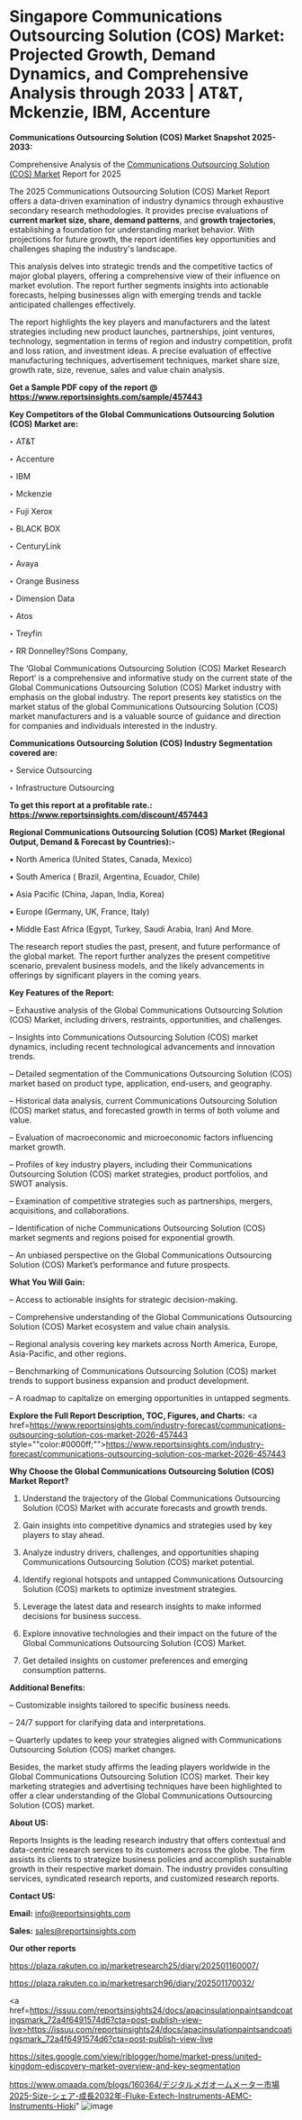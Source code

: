 # Singapore Communications Outsourcing Solution  (COS) Market: Projected Growth, Demand Dynamics, and Comprehensive Analysis through 2033 | AT&T, Mckenzie, IBM, Accenture

<strong>Communications Outsourcing Solution  (COS) Market Snapshot 2025-2033:</strong>

Comprehensive Analysis of the <a href=https://www.reportsinsights.com/sample/457443>Communications Outsourcing Solution  (COS) Market</a> Report for 2025

The 2025 Communications Outsourcing Solution  (COS) Market Report offers a data-driven examination of industry dynamics through exhaustive secondary research methodologies. It provides precise evaluations of <strong>current market size, share, demand patterns</strong>, and <strong>growth trajectories</strong>, establishing a foundation for understanding market behavior. With projections for future growth, the report identifies key opportunities and challenges shaping the industry's landscape.

This analysis delves into strategic trends and the competitive tactics of major global players, offering a comprehensive view of their influence on market evolution. The report further segments insights into actionable forecasts, helping businesses align with emerging trends and tackle anticipated challenges effectively.

The report highlights the key players and manufacturers and the latest strategies including new product launches, partnerships, joint ventures, technology, segmentation in terms of region and industry competition, profit and loss ration, and investment ideas. A precise evaluation of effective manufacturing techniques, advertisement techniques, market share size, growth rate, size, revenue, sales and value chain analysis.

<strong>Get a Sample PDF copy of the report @ <a href=https://www.reportsinsights.com/sample/457443 style=color:#0000ff;>https://www.reportsinsights.com/sample/457443</a></strong>

<strong>Key Competitors of the Global Communications Outsourcing Solution  (COS) Market are:</strong>

‣ AT&T

‣ Accenture

‣ IBM

‣ Mckenzie

‣ Fuji Xerox

‣ BLACK BOX

‣ CenturyLink

‣ Avaya

‣ Orange Business

‣ Dimension Data

‣ Atos

‣ Treyfin

‣ RR Donnelley?Sons Company,

The ‘Global Communications Outsourcing Solution  (COS) Market Research Report’ is a comprehensive and informative study on the current state of the Global Communications Outsourcing Solution  (COS) Market industry with emphasis on the global industry. The report presents key statistics on the market status of the global Communications Outsourcing Solution  (COS) market manufacturers and is a valuable source of guidance and direction for companies and individuals interested in the industry.

<strong>Communications Outsourcing Solution  (COS) Industry Segmentation covered are:</strong>

‣ Service Outsourcing

‣ Infrastructure Outsourcing

<strong>To get this report at a profitable rate.: <a href=https://www.reportsinsights.com/discount/457443 style=color:#0000ff;>https://www.reportsinsights.com/discount/457443</a></strong>

<strong>Regional Communications Outsourcing Solution  (COS) Market (Regional Output, Demand &amp; Forecast by Countries):-</strong>

• North America (United States, Canada, Mexico)

• South America ( Brazil, Argentina, Ecuador, Chile)

• Asia Pacific (China, Japan, India, Korea)

• Europe (Germany, UK, France, Italy)

• Middle East Africa (Egypt, Turkey, Saudi Arabia, Iran) And More.

The research report studies the past, present, and future performance of the global market. The report further analyzes the present competitive scenario, prevalent business models, and the likely advancements in offerings by significant players in the coming years.

<strong>Key Features of the Report:</strong>

– Exhaustive analysis of the Global Communications Outsourcing Solution  (COS) Market, including drivers, restraints, opportunities, and challenges.

– Insights into Communications Outsourcing Solution  (COS) market dynamics, including recent technological advancements and innovation trends.

– Detailed segmentation of the Communications Outsourcing Solution  (COS) market based on product type, application, end-users, and geography.

– Historical data analysis, current Communications Outsourcing Solution  (COS) market status, and forecasted growth in terms of both volume and value.

– Evaluation of macroeconomic and microeconomic factors influencing market growth.

– Profiles of key industry players, including their Communications Outsourcing Solution  (COS) market strategies, product portfolios, and SWOT analysis.

– Examination of competitive strategies such as partnerships, mergers, acquisitions, and collaborations.

– Identification of niche Communications Outsourcing Solution  (COS) market segments and regions poised for exponential growth.

– An unbiased perspective on the Global Communications Outsourcing Solution  (COS) Market’s performance and future prospects.

<strong>What You Will Gain:</strong>

– Access to actionable insights for strategic decision-making.

– Comprehensive understanding of the Global Communications Outsourcing Solution  (COS) Market ecosystem and value chain analysis.

– Regional analysis covering key markets across North America, Europe, Asia-Pacific, and other regions.

– Benchmarking of Communications Outsourcing Solution  (COS) market trends to support business expansion and product development.

– A roadmap to capitalize on emerging opportunities in untapped segments.

<strong>Explore the Full Report Description, TOC, Figures, and Charts:</strong>
<a href=https://www.reportsinsights.com/industry-forecast/communications-outsourcing-solution-cos-market-2026-457443 style=""color:#0000ff;"">https://www.reportsinsights.com/industry-forecast/communications-outsourcing-solution-cos-market-2026-457443</a>

<strong>Why Choose the Global Communications Outsourcing Solution  (COS) Market Report?</strong>

1. Understand the trajectory of the Global Communications Outsourcing Solution  (COS) Market with accurate forecasts and growth trends.

2. Gain insights into competitive dynamics and strategies used by key players to stay ahead.

3. Analyze industry drivers, challenges, and opportunities shaping Communications Outsourcing Solution  (COS) market potential.

4. Identify regional hotspots and untapped Communications Outsourcing Solution  (COS) markets to optimize investment strategies.

5. Leverage the latest data and research insights to make informed decisions for business success.

6. Explore innovative technologies and their impact on the future of the Global Communications Outsourcing Solution  (COS) Market.

7. Get detailed insights on customer preferences and emerging consumption patterns.

<strong>Additional Benefits:</strong>

– Customizable insights tailored to specific business needs.

– 24/7 support for clarifying data and interpretations.

– Quarterly updates to keep your strategies aligned with Communications Outsourcing Solution  (COS) market changes.

Besides, the market study affirms the leading players worldwide in the Global Communications Outsourcing Solution  (COS) market. Their key marketing strategies and advertising techniques have been highlighted to offer a clear understanding of the Global Communications Outsourcing Solution  (COS) market.

<strong><strong>About US</strong>:</strong>

Reports Insights is the leading research industry that offers contextual and data-centric research services to its customers across the globe. The firm assists its clients to strategize business policies and accomplish sustainable growth in their respective market domain. The industry provides consulting services, syndicated research reports, and customized research reports.

<strong>Contact US:</strong>

<p class=><b>Email:</b> <a href=mailto:info@reportsinsights.com>info@reportsinsights.com</a></p>
<p class=><b>Sales:</b> <a href=mailto:sales@reportsinsights.com>sales@reportsinsights.com</a></p>

<strong>Our other reports</strong>

<a href=https://plaza.rakuten.co.jp/marketresearch25/diary/202501160007/>https://plaza.rakuten.co.jp/marketresearch25/diary/202501160007/</a>

<a href=https://plaza.rakuten.co.jp/marketresarch96/diary/202501170032/>https://plaza.rakuten.co.jp/marketresarch96/diary/202501170032/</a>

<a href=https://issuu.com/reportsinsights24/docs/apacinsulationpaintsandcoatingsmark_72a4f6491574d6?cta=post-publish-view-live>https://issuu.com/reportsinsights24/docs/apacinsulationpaintsandcoatingsmark_72a4f6491574d6?cta=post-publish-view-live</a>

<a href=https://sites.google.com/view/riblogger/home/market-press/united-kingdom-ediscovery-market-overview-and-key-segmentation>https://sites.google.com/view/riblogger/home/market-press/united-kingdom-ediscovery-market-overview-and-key-segmentation</a>

<a href=https://www.omaada.com/blogs/160364/デジタルメガオームメーター市場2025-Size-シェア-成長2032年-Fluke-Extech-Instruments-AEMC-Instruments-Hioki>https://www.omaada.com/blogs/160364/デジタルメガオームメーター市場2025-Size-シェア-成長2032年-Fluke-Extech-Instruments-AEMC-Instruments-Hioki</a>"
![image](https://github.com/user-attachments/assets/b1c6e1a4-2659-46d5-8898-d73539102b18)
